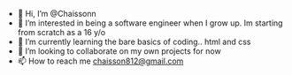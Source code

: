 - 👋 Hi, I’m @Chaissonn
- 👀 I’m interested in being a software engineer when I grow up. Im starting from scratch as a 16 y/o
- 🌱 I’m currently learning the bare basics of coding.. html and css
- 💞️ I’m looking to collaborate on my own projects for now
- 📫 How to reach me chaisson812@gmail.com

<!---
Chaissonn/Chaissonn is a ✨ special ✨ repository because its `README.md` (this file) appears on your GitHub profile.
You can click the Preview link to take a look at your changes.
--->
